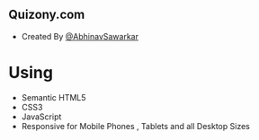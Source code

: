 ## Quizony.com

- Created By [@AbhinavSawarkar](linkedin.com/in/abhinav-sawarkar-890a15144/)

# Using

- Semantic HTML5
- CSS3
- JavaScript
- Responsive for Mobile Phones , Tablets and all Desktop Sizes
